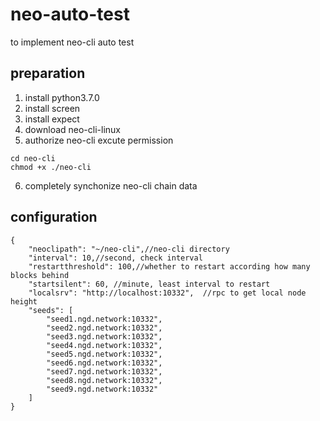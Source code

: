 # neo-auto-test
to implement neo-cli auto test 

## preparation
1. install python3.7.0
2. install screen
3. install expect
4. download neo-cli-linux
5. authorize neo-cli excute permission
```
cd neo-cli
chmod +x ./neo-cli
```
6. completely synchonize neo-cli chain data

## configuration

```
{
    "neoclipath": "~/neo-cli",//neo-cli directory
    "interval": 10,//second, check interval
    "restartthreshold": 100,//whether to restart according how many blocks behind
    "startsilent": 60, //minute, least interval to restart
    "localsrv": "http://localhost:10332",  //rpc to get local node height
    "seeds": [
        "seed1.ngd.network:10332",
        "seed2.ngd.network:10332",
        "seed3.ngd.network:10332",
        "seed4.ngd.network:10332",
        "seed5.ngd.network:10332",
        "seed6.ngd.network:10332",
        "seed7.ngd.network:10332",
        "seed8.ngd.network:10332",
        "seed9.ngd.network:10332"  
    ]
}
```
